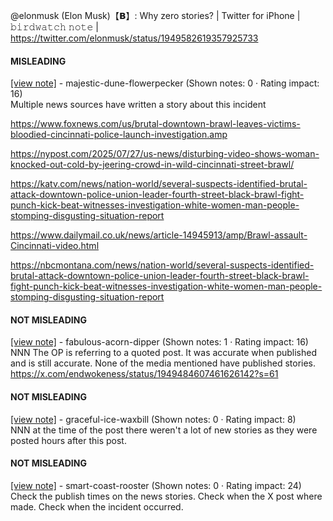 @elonmusk (Elon Musk)【𝗕】: Why zero stories? | Twitter for iPhone | 𝚋𝚒𝚛𝚍𝚠𝚊𝚝𝚌𝚑 𝚗𝚘𝚝𝚎 | https://twitter.com/elonmusk/status/1949582619357925733

#### MISLEADING

[[view note]](https://x.com/i/birdwatch/n/1949672761619554621) - majestic-dune-flowerpecker (Shown notes: 0 · Rating impact: 16)\
Multiple news sources have written a story about this incident 

https://www.foxnews.com/us/brutal-downtown-brawl-leaves-victims-bloodied-cincinnati-police-launch-investigation.amp

https://nypost.com/2025/07/27/us-news/disturbing-video-shows-woman-knocked-out-cold-by-jeering-crowd-in-wild-cincinnati-street-brawl/

https://katv.com/news/nation-world/several-suspects-identified-brutal-attack-downtown-police-union-leader-fourth-street-black-brawl-fight-punch-kick-beat-witnesses-investigation-white-women-man-people-stomping-disgusting-situation-report

https://www.dailymail.co.uk/news/article-14945913/amp/Brawl-assault-Cincinnati-video.html

https://nbcmontana.com/news/nation-world/several-suspects-identified-brutal-attack-downtown-police-union-leader-fourth-street-black-brawl-fight-punch-kick-beat-witnesses-investigation-white-women-man-people-stomping-disgusting-situation-report






#### NOT MISLEADING

[[view note]](https://x.com/i/birdwatch/n/1949786877143175477) - fabulous-acorn-dipper (Shown notes: 1 · Rating impact: 16)\
NNN The OP is referring to a quoted post.  It was accurate when published and is still accurate.  None of the media mentioned have published stories. https://x.com/endwokeness/status/1949484607461626142?s=61

#### NOT MISLEADING

[[view note]](https://x.com/i/birdwatch/n/1949696593235681516) - graceful-ice-waxbill (Shown notes: 0 · Rating impact: 8)\
NNN at the time of the post there weren't a lot of new stories as they were posted hours after this post. 

#### NOT MISLEADING

[[view note]](https://x.com/i/birdwatch/n/1949686938312597539) - smart-coast-rooster (Shown notes: 0 · Rating impact: 24)\
Check the publish times on the news stories. Check when the X post where made. Check when the incident occurred.
